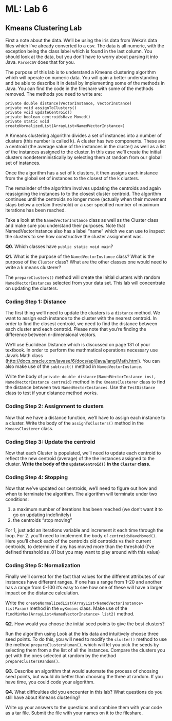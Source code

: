 ML: Lab 6
=========

## Kmeans Clustering Lab

First a note about the data. We’ll be using the iris data from Weka’s data files which I’ve already converted to a csv. The data is all numeric, with the exception being the class label which is found in the last column. You should look at the data, but you don’t have to worry about parsing it into Java. ```ParseCSV``` does that for you.

The purpose of this lab is to understand a Kmeans clustering algorithm which will operate on numeric data. You will gain a better understanding and be able to describe it in detail by implementing some of the methods in Java. You can find the code in the fileshare with some of the methods removed. The methods you need to write are:

```
private double distance(VectorInstance, VectorInstance)
private void assignToClusters()
private void updateCentroid()
private boolean centroidsHave Moved()
private static void createNormalizedList(ArrayList<NamedVectorInstance>)
```

A Kmeans clustering algorithm divides a set of instances into a number of clusters (this number is called k). A cluster has two components. These are a centroid (the average value of the instances in the cluster) as well as a list of the instances assigned to the cluster. In this case we’ll create the initial clusters nondeterministically by selecting them at random from our global set of instances.

Once the algorithm has a set of k clusters, it then assigns each instance from the global set of instances to the closest of the k clusters.

The remainder of the algorithm involves updating the centroids and again reassigning the instances to to the closest cluster centroid. The algorithm continues until the centroids no longer move (actually when their movement stays below a certain threshold) or a user specified number of maximum iterations has been reached.

Take a look at the ```NamedVectorInstance``` class as well as the Cluster class and make sure you understand their purposes. Note that NamedVectorInstance also has a label “name” which we can use to inspect the clusters to see how constructive the cluster assignment was.

**Q0.** Which classes have ```public static void main```?

**Q1.** What is the purpose of the ```NamedVectorInstance``` class? What is the purpose of the ```Cluster``` class? What are the other classes one would need to write a k means clusterer?

The ```prepareClusters()``` method will create the initial clusters with random ```NamedVectorInstances``` selected from your data set. This lab will concentrate on updating the clusters.

### Coding Step 1: Distance

The first thing we’ll need to update the clusters is a ```distance``` method. We want to assign each instance to the cluster with the nearest centroid. In order to find the closest centroid, we need to find the distance between each cluster and each centroid. Please note that you’re finding the difference between n-dimensional vectors.

We’ll use Euclidean Distance which is discussed on page 131 of your textbook. In order to perform the mathmatical operations necessary use Java’s Math class (http://docs.oracle.com/javase/6/docs/api/java/lang/Math.html). You can also make use of the ```subtract()``` method in ```NamedVectorInstance```.

Write the body of ```private double distance(NamedVectorInstance inst, NamedVectorInstance centroid)``` method in the ```KmeansClusterer``` class to find the distance between two ```NamedVectorInstances```. Use the ```TestDistance``` class to test if your distance method works.

### Coding Step 2: Assignment to clusters

Now that we have a distance function, we’ll have to assign each instance to a cluster. Write the body of the ```assignToClusters()``` method in the ```KmeansClusterer``` class.

### Coding Step 3: Update the centroid

Now that each Cluster is populated, we’ll need to update each centroid to reflect the new centroid (average) of the the instances assigned to the cluster. **Write the body of the ```updateCentroid()``` in the ```Cluster``` class.**

### Coding Step 4: Stopping

Now that we’ve updated our centroids, we’ll need to figure out how and when to terminate the algorithm. The algorithm will terminate under two conditions: 
1. a maximum number of iterations has been reached (we don’t want it to go on updating indefinitely) 
2. the centroids “stop moving”

For 1, just add an iterations variable and increment it each time through the loop. For 2. you’ll need to implement the body of ```centroidsHaveMoved()```. Here you’ll check each of the centroids old centroids vs their current centroids, to determine if any has moved more than the threshold (I’ve defined threshold as .01 but you may want to play around with this value)

### Coding Step 5: Normalization

Finally we’ll correct for the fact that values for the different attributes of our instances have different ranges. If one has a range from 1-20 and another has a range from 0-100 it’s easy to see how one of these will have a larger impact on the distance calculation.

Write the ```createNormalizedList(ArrayList<NamedVectorInstance> listParam)``` method in the ```myKmeans``` class. Make use of the ```findMinMax(ArrayList<NamedVectorInstance> list2)``` method.

**Q2.** How would you choose the initial seed points to give the best clusters?

Run the algorithm using Look at the Iris data and intuitively choose three seed points. To do this, you will need to modify the ```cluster()``` method to use the method ```prepareClustersHuman()```, which will let you pick the seeds by selecting them from a the list of all the instances. Compare the clusters you get with the ones selected at random by the method ```prepareClustersRandom()```.

**Q3.** Describe an algorithm that would automate the process of choosing seed points, but would do better than choosing the three at random. If you have time, you could code your algorithm.

**Q4.** What difficulties did you encounter in this lab? What questions do you still have about Kmeans clustering?

Write up your answers to the questions and combine them with your code as a tar file. Submit the file with your names on it to the fileshare.

